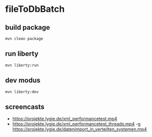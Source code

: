 # fileToDbBatch

## build package
```
mvn clean package
```
## run liberty

```
mvn liberty:run
```

## dev modus
```
mvn liberty:dev
```

## screencasts
- https://projekte.lygie.de/xml_performancetest.mp4
- https://projekte.lygie.de/xml_performancetest_threads.mp4
-g https://projekte.lygie.de/datenimport_in_verteilten_systemen.mp4